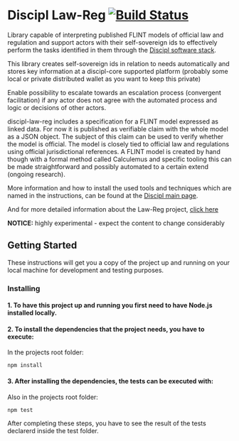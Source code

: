 # Discipl Law-Reg [![Build Status](https://travis-ci.org/discipl/discipl-law-reg.svg?branch=master)](https://travis-ci.org/discipl/discipl-law-reg)

Library capable of interpreting published FLINT models of official law and regulation and support actors with their self-sovereign ids to effectively perform the tasks identified in them through the [Discipl software stack](https://github.com/discipl).

This library creates self-sovereign ids in relation to needs automatically and stores key information at a discipl-core supported platform (probably some local or private distributed wallet as you want to keep this private)

Enable possibility to escalate towards an escalation process (convergent facilitation) if any actor does not agree with the automated process and logic or decisions of other actors.

discipl-law-reg includes a specification for a FLINT model expressed as linked data. For now it is published as verifiable claim with the whole model as a JSON object. The subject of this claim can be used to verify whether the model is official. The model is closely tied to official law and regulations using official jurisdictional references. A FLINT model is created by hand though with a formal method called Calculemus and specific tooling this can be made straightforward and possibly automated to a certain extend (ongoing research).

More information and how to install the used tools and techniques which are named in the instructions, can be found at the [Discipl main page](https://github.com/discipl/main/blob/master/README.md).

And for more detailed information about the Law-Reg project, [click here](doc/vision.md)

**NOTICE:** highly experimental - expect the content to change considerably

## Getting Started

These instructions will get you a copy of the project up and running on your local machine for development and testing purposes.

### Installing

#### 1. To have this project up and running you first need to have Node.js installed locally.

#### 2. To install the dependencies that the project needs, you have to execute:
In the projects root folder:
  ```
  npm install
  ```

#### 3. After installing the dependencies, the tests can be executed with:
Also in the projects root folder:
```
npm test
```

After completing these steps, you have to see the result of the tests declarerd inside the test folder.